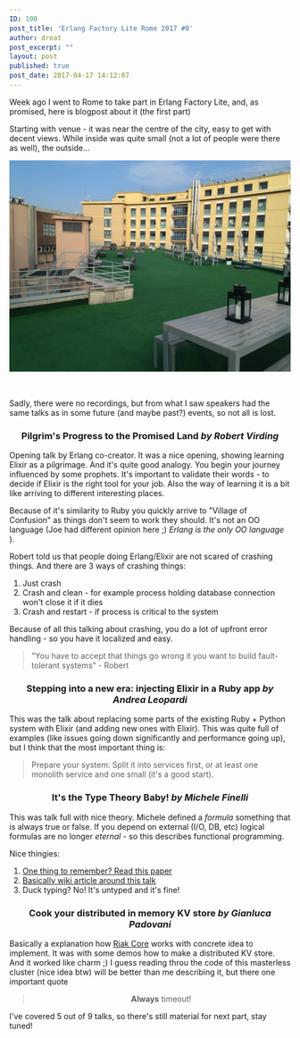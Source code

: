 ```yaml
---
ID: 100
post_title: 'Erlang Factory Lite Rome 2017 #0'
author: dreat
post_excerpt: ""
layout: post
published: true
post_date: 2017-04-17 14:12:07
---
```

Week ago I went to Rome to take part in Erlang Factory Lite, and, as promised, here is blogpost about it (the first part)

Starting with venue - it was near the centre of the city, easy to get with decent views. While inside was quite small (not a lot of people were there as well), the outside...

![What a place to take a break!](/images/eflr2017-0.jpg)

&nbsp;

Sadly, there were no recordings, but from what I saw speakers had the same talks as in some future (and maybe past?) events, so not all is lost.
<h3 style="text-align: center;">Pilgrim's Progress to the Promised Land <em>by Robert Virding</em></h3>
Opening talk by Erlang co-creator. It was a nice opening, showing learning Elixir as a pilgrimage. And it's quite good analogy. You begin your journey influenced by some prophets. It's important to validate their words - to decide if Elixir is the right tool for your job. Also the way of learning it is a bit like arriving to different interesting places.

Because of it's similarity to Ruby you quickly arrive to "Village of Confusion" as things don't seem to work they should. It's not an OO language (Joe had different opinion here ;) <em>Erlang is the only OO language</em> ).

Robert told us that people doing Erlang/Elixir are not scared of crashing things. And there are 3 ways of crashing things:
<ol>
 	<li>Just crash</li>
 	<li>Crash and clean - for example process holding database connection won't close it if it dies</li>
 	<li>Crash and restart - if process is critical to the system</li>
</ol>
Because of all this talking about crashing, you do a lot of upfront error handling - so you have it localized and easy.
<blockquote>"You have to accept that things go wrong it you want to build fault-tolerant systems" - Robert</blockquote>
<h3 style="text-align: center;">Stepping into a new era: injecting Elixir in a Ruby app <em>by <span class="modal_speaker_name">Andrea Leopardi</span></em></h3>
This was the talk about replacing some parts of the existing Ruby + Python system with Elixir (and adding new ones with Elixir). This was quite full of examples (like issues going down significantly and performance going up), but I think that the most important thing is:
<blockquote>Prepare your system: Split it into services first, or at least one monolith service and one small (it's a good start).</blockquote>
<h3 class="talk-title" style="text-align: center;">It's the Type Theory Baby! <em>by <span class="modal_speaker_name">Michele Finelli</span></em></h3>
This was talk full with nice theory. Michele defined a <em>formula </em>something that is always true or false. If you depend on external (I/O, DB, etc) logical formulas are no longer <em>eternal</em> - so this describes functional programming.

Nice thingies:
<ol>
 	<li><a href="https://homepages.inf.ed.ac.uk/wadler/papers/propositions-as-types/propositions-as-types.pdf" target="_blank">One thing to remember? Read this paper</a></li>
 	<li><a href="https://en.wikipedia.org/wiki/Curry%E2%80%93Howard_correspondence">Basically wiki article around this talk</a></li>
 	<li>Duck typing? No! It's untyped and it's fine!</li>
</ol>
<h3 style="text-align: center;">Cook your distributed in memory KV store <em>by Gianluca Padovani</em></h3>
Basically a explanation how <a href="https://github.com/basho/riak_core">Riak Core</a> works with concrete idea to implement. It was with some demos how to make a distributed KV store. And it worked like charm ;) I guess reading throu the code of this masterless cluster (nice idea btw) will be better than me describing it, but there one important quote
<blockquote>
<p style="text-align: center;"><strong>Always</strong> timeout!</p>
</blockquote>
<p style="text-align: left;">I've covered 5 out of 9 talks, so there's still material for next part, stay tuned!</p>
